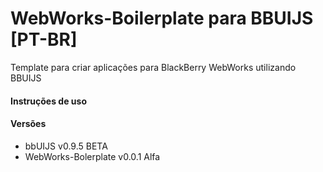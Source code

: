WebWorks-Boilerplate para BBUIJS [PT-BR]
====================

Template para criar aplicações para BlackBerry WebWorks utilizando BBUIJS

#### Instruções de uso

#### Versões 

* bbUIJS v0.9.5 BETA
* WebWorks-Bolerplate v0.0.1 Alfa

